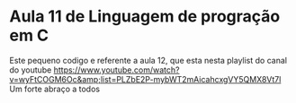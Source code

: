 # Aula 11 de Linguagem de progração em C
Este pequeno codigo e referente a aula 12, que esta nesta playlist do canal do youtube
https://www.youtube.com/watch?v=wyFtCOGM6Oc&amp;list=PLZbE2P-mybWT2mAicahcxgVY5QMX8Vt7l
Um forte abraço a todos
